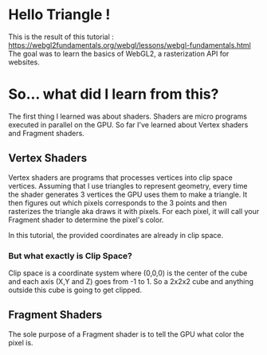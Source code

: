# Hello Triangle !
This is the result of this tutorial : https://webgl2fundamentals.org/webgl/lessons/webgl-fundamentals.html
The goal was to learn the basics of WebGL2, a rasterization API for websites.

# So... what did I learn from this?

The first thing I learned was about shaders. Shaders are micro programs executed in parallel on the GPU. So far I've learned about Vertex shaders and Fragment shaders.

## Vertex Shaders

Vertex shaders are programs that processes vertices into clip space vertices. Assuming that I use triangles to represent geometry, every time the shader generates 3 vertices the GPU uses them to make a triangle. It then figures out which pixels corresponds to the 3 points and then rasterizes the triangle aka draws it with pixels. For each pixel, it will call your Fragment shader to determine the pixel's color.

In this tutorial, the provided coordinates are already in clip space.

### But what exactly is Clip Space?
Clip space is a coordinate system where (0,0,0) is the center of the cube and each axis (X,Y and Z) goes from -1 to 1. So a 2x2x2 cube and anything outside this cube is going to get clipped.

## Fragment Shaders
The sole purpose of a Fragment shader is to tell the GPU what color the pixel is.
